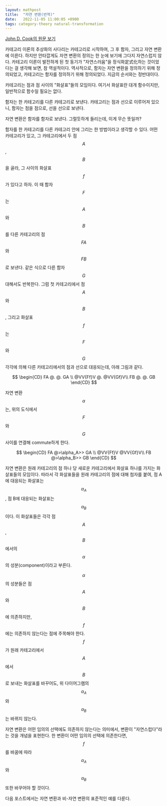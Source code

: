 ```yaml
---
layout: mathpost
title:  "자연 변환(번역)"
date:   2022-11-05 11:00:05 +0900
tags: category-theory natural-transformation
---
```

[John D. Cook의 원문 보기](https://www.johndcook.com/blog/2017/03/16/natural-transformations/)

카테고리 이론의 추상화의 사다리는 카테고리로 시작하여, 그 후 함자, 그리고 자연 변환에 이른다. 하지만 안타깝게도 자연 변환의 정의는 한 눈에 보기에 그다지 자연스럽지 않다. 카테고리 이론이 발전하게 된 첫 동기가 "자연스러움"을 정식화定式化하는 것이었다는 걸 생각해 보면, 참 역설적이다. 역사적으로, 함자는 자연 변환을 정의하기 위해 정의되었고, 카테고리는 함자를 정의하기 위해 정의되었다. 지금의 순서와는 정반대이다.

카테고리는 점과 점 사이의 "화살표"들의 모임이다. 여기서 화살표란 대개 함수이지만, 일반적으로 함수일 필요는 없다.

함자는 한 카테고리를 다른 카테고리로 보낸다. 카테고리는 점과 선으로 이루어져 있으니, 함자는 점을 점으로, 선을 선으로 보낸다.

자연 변환은 함자를 함자로 보낸다. 그럴듯하게 들리는데, 이게 무슨 뜻일까?

함자를 한 카테고리를 다른 카테고리 안에 그리는 한 방법이라고 생각할 수 있다. 어떤 카테고리가 있고, 그 카테고리에서 두 점 $$ A $$, $$ B $$을 골라, 그 사이의 화살표 $$ f $$가 있다고 하자. 이 때 함자 $$ F $$ 는 $$ A $$ 와 $$ B $$ 를 다른 카테고리의 점 $$ FA $$ 와 $$ FB $$ 로 보낸다. 같은 식으로 다른 함자 $$ G $$ 대해서도 반복한다. 그럼 첫 카테고리에서 점 $$ A $$ 와 $$ B $$, 그리고 화살표 $$f$$는 $$ F $$ 와 $$ G $$ 각각에 의해 다른 카테고리에서의 점과 선으로 대응되는데, 아래 그림과 같다.

$$
\begin{CD}
    FA     @. @.  GA   \\
    @VV{Ff}V @.  @VV{Gf}V\\
    FB     @. @. GB
\end{CD}
$$

자연 변환 $$ \alpha $$ 는, 위의 도식에서 $$ F $$ 와 $$ G $$ 사이를 연결해 commute하게 한다.

$$
\begin{CD}
    FA     @>\alpha_A>>  GA   \\
    @VV{Ff}V  @VV{Gf}V\\
    FB     @>\alpha_B>> GB
\end{CD}
$$

자연 변환은 원래 카테고리의 점 하나 당 새로운 카테고리에서 화살표 하나를 가지는 화살표들의 모임이다. 따라서 각 화살표들을 원래 카테고리의 점에 대해 첨자를 붙여, 점 A에 대응되는 화살표는 $$ \alpha_A $$, 점 B에 대응되는 화살표는 $$  \alpha_B $$ 이다. 이 화살표들은 각각 점 $$ A $$, $$ B $$ 에서의 $$ \alpha $$의 성분(component)이라고 부른다.

$$ \alpha $$ 의 성분들은 점 $$ A $$와 $$ B $$에 의존하지만, $$ f $$에는 의존하지 않는다는 점에 주목해야 한다. $$ f $$가 원래 카테고리에서 $$ A $$에서 $$ B $$로 보내는 화살표를 바꾸어도, 위 다이어그램의 $$ \alpha_A $$ 와 $$ \alpha_B $$ 는 바뀌지 않는다.

자연 변환은 어떤 임의의 선택에도 의존하지 않는다는 의미에서, 변환이 "자연스럽다"라는 것을 개념을 표현한다. 한 변환이 어떤 임의의 선택에 의존한다면, $$ f $$를 바꿈에 따라 $$ \alpha_A $$ 와 $$ \alpha_B $$ 또한 바꾸어야 할 것이다.

다음 포스트에서는 자연 변환과 비-자연 변환의 표준적인 예를 다룬다.
